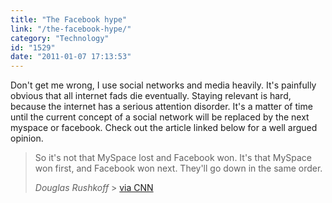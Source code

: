 ```yaml
---
title: "The Facebook hype"
link: "/the-facebook-hype/"
category: "Technology"
id: "1529"
date: "2011-01-07 17:13:53"
---
```


Don't get me wrong, I use social networks and media heavily. It's painfully obvious that all internet fads die
eventually. Staying relevant is hard, because the internet has a serious attention disorder. It's a matter of time until
the current concept of a social network will be replaced by the next myspace or facebook. Check out the article linked
below for a well argued opinion.

> So it's not that MySpace lost and Facebook won. It's that MySpace won first, and Facebook won next. They'll go down in
> the same order.
>
> <cite>Douglas Rushkoff</cite> >
> [via CNN](https://www.cnn.com/2011/OPINION/01/07/rushkoff.facebook.myspace/index.html?hpt=C2)
